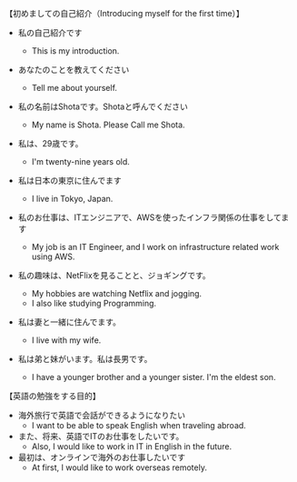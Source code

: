 <!-- 英語で翻訳して -->
【初めましての自己紹介（Introducing myself for the first time）】
- 私の自己紹介です
  - This is my introduction.
- あなたのことを教えてください
  - Tell me about yourself.

- 私の名前はShotaです。Shotaと呼んでください
  - My name is Shota. Please Call me Shota.
- 私は、29歳です。 
  - I'm twenty-nine years old.
- 私は日本の東京に住んでます
  - I live in Tokyo, Japan.
- 私のお仕事は、ITエンジニアで、AWSを使ったインフラ関係の仕事をしてます
  - My job is an IT Engineer, and I work on infrastructure related work using AWS.
- 私の趣味は、NetFlixを見ることと、ジョギングです。
  - My hobbies are watching Netflix and jogging.
  - I also like studying Programming.
- 私は妻と一緒に住んでます。
  - I live with my wife.
- 私は弟と妹がいます。私は長男です。
  - I have a younger brother and a younger sister. I'm the eldest son.

【英語の勉強をする目的】
- 海外旅行で英語で会話ができるようになりたい
  - I want to be able to speak English when traveling abroad.
- また、将来、英語でITのお仕事をしたいです。
  - Also, I would like to work in IT in English in the future.
- 最初は、オンラインで海外のお仕事したいです
  - At first, I would like to work overseas remotely.
